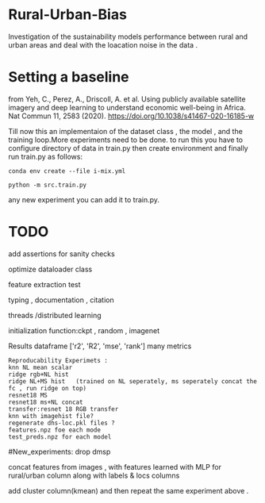 # Rural-Urban-Bias
Investigation of the sustainability models performance between rural and urban areas and deal with  the  loacation noise  in the data .

# Setting a baseline 
from Yeh, C., Perez, A., Driscoll, A. et al. Using publicly available satellite imagery and deep learning to understand economic well-being in Africa. Nat Commun 11, 2583 (2020). https://doi.org/10.1038/s41467-020-16185-w


Till now this an implementaion of the dataset class , the model , and the training loop.More experiments need to be done.
to run this you have to configure directory of data in train.py then create environment and finally run train.py as follows:

````
conda env create --file i-mix.yml
````
````
python -m src.train.py
````
any new experiment you can add it to train.py.

# TODO
add assertions for sanity checks

optimize dataloader class


feature extraction test

typing , documentation , citation 

threads /distributed learning

initialization function:ckpt , random , imagenet

Results dataframe ['r2', 'R2', 'mse', 'rank'] many metrics

    Reproducability Experimets :
    knn NL mean scalar
    ridge rgb+NL hist
    ridge NL+MS hist   (trained on NL seperately, ms seperately concat the fc , run ridge on top)
    resnet18 MS
    resnet18 ms+NL concat
    transfer:resnet 18 RGB transfer
    knn with imagehist file?
    regenerate dhs-loc.pkl files ?
    features.npz foe each mode 
    test_preds.npz for each model 

#New_experiments:
drop dmsp

concat features from images , with features learned with MLP for rural/urban column along with labels & locs columns

add cluster column(kmean) and then repeat the same experiment above .

